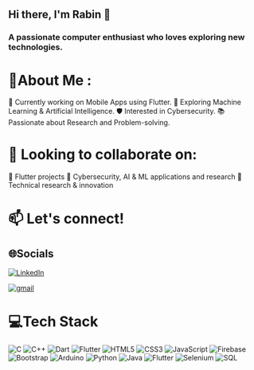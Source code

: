 

## Hi there, I'm Rabin 👋
### A passionate computer enthusiast who loves exploring new technologies.

# 💫About Me :
🔭 Currently working on Mobile Apps using Flutter.
🤖 Exploring Machine Learning & Artificial Intelligence.
🛡️ Interested in Cybersecurity.
📚 Passionate about Research and Problem-solving.

# 🤝 Looking to collaborate on:
📱 Flutter projects 
🤖 Cybersecurity, AI & ML applications and research
📑 Technical research & innovation 

# 📫 Let's connect!

## 🌐Socials
[![LinkedIn](https://img.shields.io/badge/LinkedIn-%230077B5.svg?logo=linkedin&logoColor=white)](https://www.linkedin.com/in/rabin-shrestha-067a29166/) 

[![gmail](https://img.shields.io/badge/gmail-1DA1F2?logo=gmail&logoColor=grey)](https://mail.google.com/mail/u/0/#inbox?compose=GTvVlcSBptPTGPRTjRdpTQrDTzGNPNZKLKHgxnzxWpnMfJbqRMqxNzlHbzjQWbQvpdjSVgxlqZhxJ)

# 💻Tech Stack
![C](https://img.shields.io/badge/c-%2300599C.svg?style=plastic&logo=c&logoColor=white) ![C++](https://img.shields.io/badge/c++-%2300599C.svg?style=plastic&logo=c%2B%2B&logoColor=white) ![Dart](https://img.shields.io/badge/dart-%230175C2.svg?style=plastic&logo=dart&logoColor=white) ![Flutter](https://img.shields.io/badge/Postman-FF6C37?style=plastic&logo=postman&logoColor=white)
![HTML5](https://img.shields.io/badge/html5-%23E34F26.svg?style=plastic&logo=html5&logoColor=white) ![CSS3](https://img.shields.io/badge/css3-%231572B6.svg?style=plastic&logo=css3&logoColor=white) ![JavaScript](https://img.shields.io/badge/javascript-%23323330.svg?style=plastic&logo=javascript&logoColor=%23F7DF1E) ![Firebase](https://img.shields.io/badge/firebase-%23039BE5.svg?style=plastic&logo=firebase)  ![Bootstrap](https://img.shields.io/badge/bootstrap-%23563D7C.svg?style=plastic&logo=bootstrap&logoColor=white)  ![Arduino](https://img.shields.io/badge/-Arduino-00979D?style=plastic&logo=Arduino&logoColor=white)
![Python](https://img.shields.io/badge/Python-%233776AB.svg?style=plastic&logo=python&logoColor=white)
![Java](https://img.shields.io/badge/Java-%23007396.svg?style=plastic&logo=java&logoColor=white)
![Flutter](https://img.shields.io/badge/Flutter-%2302569B.svg?style=plastic&logo=flutter&logoColor=white)
![Selenium](https://img.shields.io/badge/Selenium-%230072C6.svg?style=plastic&logo=selenium&logoColor=white)
![SQL](https://img.shields.io/badge/SQL-%2300599C.svg?style=plastic&logo=sql&logoColor=white)










